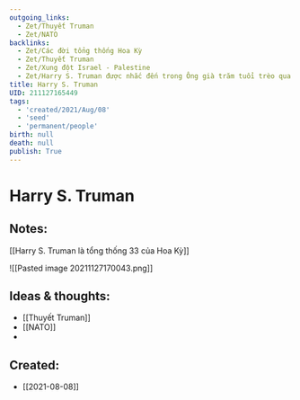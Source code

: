 ```yaml
---
outgoing_links:
  - Zet/Thuyết Truman
  - Zet/NATO
backlinks:
  - Zet/Các đời tổng thống Hoa Kỳ
  - Zet/Thuyết Truman
  - Zet/Xung đột Israel - Palestine
  - Zet/Harry S. Truman được nhắc đến trong Ông già trăm tuổi trèo qua cửa sổ
title: Harry S. Truman
UID: 211127165449
tags:
  - 'created/2021/Aug/08'
  - 'seed'
  - 'permanent/people'
birth: null
death: null
publish: True
---
```

# Harry S. Truman

## Notes:
[[Harry S. Truman là tổng thống 33 của Hoa Kỳ]]

![[Pasted image 20211127170043.png]]

## Ideas & thoughts:
- [[Thuyết Truman]]
- [[NATO]]
- 


## Created:
- [[2021-08-08]]
